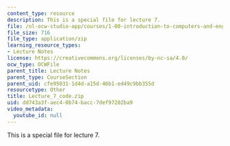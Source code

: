```yaml
---
content_type: resource
description: This is a special file for lecture 7.
file: /ol-ocw-studio-app/courses/1-00-introduction-to-computers-and-engineering-problem-solving-spring-2012/dd743a3faec40b74bacc7def97202ba9_Lecture_7_code.zip
file_size: 716
file_type: application/zip
learning_resource_types:
- Lecture Notes
license: https://creativecommons.org/licenses/by-nc-sa/4.0/
ocw_type: OCWFile
parent_title: Lecture Notes
parent_type: CourseSection
parent_uid: cfe95031-1d4d-a15d-46b1-ed49c9bb355d
resourcetype: Other
title: Lecture_7_code.zip
uid: dd743a3f-aec4-0b74-bacc-7def97202ba9
video_metadata:
  youtube_id: null
---
```

This is a special file for lecture 7.